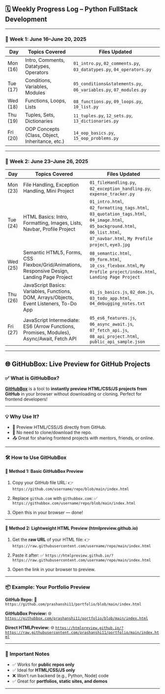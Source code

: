 ## 🗓️ **Weekly Progress Log – Python FullStack Development**

---

### 📅 **Week 1: June 16–June 20, 2025**

| Day      | Topics Covered                                  | Files Updated                                                         |
| -------- | ----------------------------------------------- | --------------------------------------------------------------------- |
| Mon (16) | Intro, Comments, Datatypes, Operators           | `01_intro.py`, `02_comments.py`, `03_datatypes.py`, `04_operators.py` |
| Tue (17) | Conditions, Variables, Modules                  | `05_conditions&statements.py`, `06_variables.py`, `07_modules.py`     |
| Wed (18) | Functions, Loops, Lists                         | `08_functions.py`, `09_loops.py`, `10_list.py`                        |
| Thu (19) | Tuples, Sets, Dictionaries                      | `11_tuples.py`, `12_sets.py`, `13_dictionaries.py`                    |
| Fri (20) | OOP Concepts (Class, Object, Inheritance, etc.) | `14_oop_basics.py`, `15_oop_problems.py`                              |

---

### 📅 **Week 2: June 23–June 26, 2025**

| Day      | Topics Covered                                                                              | Files Updated                                                                                                                                                                   |
| -------- | ------------------------------------------------------------------------------------------- | ------------------------------------------------------------------------------------------------------------------------------------------------------------------------------- |
| Mon (23) | File Handling, Exception Handling, Mini Project                                             | `01_fileHandling.py`, `02_exception_handling.py`, `expense_tracker.py`                                                                                                          |
| Tue (24) | HTML Basics: Intro, Formatting, Images, Lists, Navbar, Profile Project                      | `01_intro.html`, `02_formatting_tags.html`, `03_quotation_tags.html`, `04_image.html`, `05_background.html`, `06_list.html`, `07_navbar.html`, `My Profile project`, `eye3.jpg` |
| Wed (25) | Semantic HTML5, Forms, CSS Flexbox/Grid/Animations, Responsive Design, Landing Page Project | `08_semantic.html`, `09_form.html`, `10_css_flexbox.html`, `My Profile project/index.html`, `Landing Page Project`                                                              |
| Thu (26) | JavaScript Basics: Variables, Functions, DOM, Arrays/Objects, Event Listeners, To-Do App    | `01_js_basics.js`, `02_dom.js`, `03_todo_app.html`, `04_debugging_notes.txt`                                                                                                    |
| Fri (27) | JavaScript Intermediate: ES6 (Arrow Functions, Promises, Modules), Async/Await, Fetch API   | `05_es6_features.js`, `06_async_await.js`, `07_fetch_api.js`, `08_api_project.html`, `public_api_sample.json`                                                                   |

---

## 🌐 **GitHubBox: Live Preview for GitHub Projects**

### ✅ **What is GitHubBox?**

**[GitHubBox](https://githubbox.com)** is a tool to **instantly preview HTML/CSS/JS projects from GitHub** in your browser without downloading or cloning. Perfect for frontend developers!

---

### 💡 **Why Use It?**

* 🔎 Preview HTML/CSS/JS directly from GitHub.
* 🚀 No need to clone/download the repo.
* 📤 Great for sharing frontend projects with mentors, friends, or online.

---

### 🛠️ **How to Use GitHubBox**

#### 🔹 **Method 1: Basic GitHubBox Preview**

1. Copy your GitHub file URL:
   👉 `https://github.com/username/repo/blob/main/index.html`

2. Replace `github.com` with `githubbox.com`:
   ✅ `https://githubbox.com/username/repo/blob/main/index.html`

3. Open this in your browser — done!

---

#### 🔹 **Method 2: Lightweight HTML Preview (htmlpreview\.github.io)**

1. Get the **raw URL** of your HTML file:
   👉 `https://raw.githubusercontent.com/username/repo/main/index.html`

2. Paste it after:
   ✅ `https://htmlpreview.github.io/?https://raw.githubusercontent.com/username/repo/main/index.html`

3. Open the link in your browser to preview.

---

### 📦 **Example: Your Portfolio Preview**

**GitHub Repo:**
🔗 `https://github.com/prashanshi11/portfolio/blob/main/index.html`

**GitHubBox Preview:**
🌐 [`https://githubbox.com/prashanshi11/portfolio/blob/main/index.html`](https://githubbox.com/prashanshi11/portfolio/blob/main/index.html)

**Direct HTMLPreview:**
🌐 [`https://htmlpreview.github.io/?https://raw.githubusercontent.com/prashanshi11/portfolio/main/index.html`](https://htmlpreview.github.io/?https://raw.githubusercontent.com/prashanshi11/portfolio/main/index.html)

---

### 📝 **Important Notes**

* ✅ Works for **public repos only**
* ✅ Ideal for **HTML/CSS/JS only**
* ❌ Won’t run backend (e.g., Python, Node) code
* ✅ Great for **portfolios, static sites, and demos**

---
